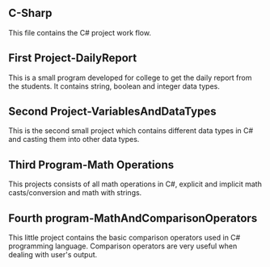 ## C-Sharp
This file contains the C# project work flow.

## First Project-DailyReport
This is a small program developed for college to get the daily report from the students.
It contains string, boolean and integer data types.

## Second Project-VariablesAndDataTypes
This is the second small project which contains different data types in C# and casting them into other data types.

## Third Program-Math Operations
This projects consists of all math operations in C#, explicit and implicit math casts/conversion and math with strings.

## Fourth program-MathAndComparisonOperators
This little project contains the basic comparison operators used in C# programming language. Comparison operators
are very useful when dealing with user's output.
